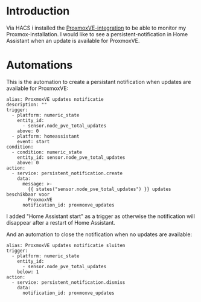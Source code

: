 # Introduction
Via HACS i installed the [ProxmoxVE-integration](https://github.com/dougiteixeira/proxmoxve) to be able to monitor my Proxmox-installation. I would like to see a persistent-notification in Home Assistant when an update is available for ProxmoxVE.


# Automations  

This is the automation to create a persistant notification when updates are available for ProxmoxVE:
```
alias: ProxmoxVE updates notificatie
description: ""
trigger:
  - platform: numeric_state
    entity_id:
      - sensor.node_pve_total_updates
    above: 0
  - platform: homeassistant
    event: start
condition:
  - condition: numeric_state
    entity_id: sensor.node_pve_total_updates
    above: 0
action:
  - service: persistent_notification.create
    data:
      message: >-
        {{ states("sensor.node_pve_total_updates") }} updates beschikbaar voor
        ProxmoxVE
      notification_id: proxmoxve_updates
```
I added "Home Assistant start" as a trigger as otherwise the notification will disappear after a restart of Home Assistant.

And an automation to close the notification when no updates are available:
```
alias: ProxmoxVE updates notificatie sluiten
trigger:
  - platform: numeric_state
    entity_id:
      - sensor.node_pve_total_updates
    below: 1
action:
  - service: persistent_notification.dismiss
    data:
      notification_id: proxmoxve_updates
```
